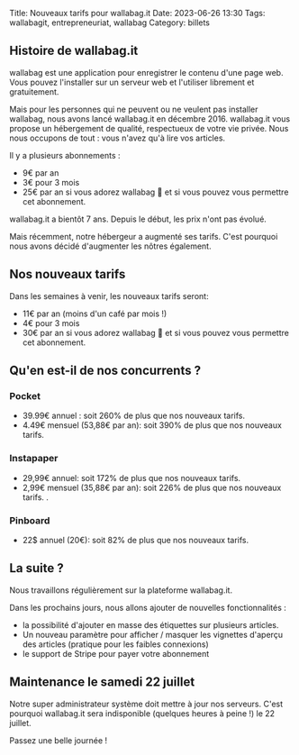 Title: Nouveaux tarifs pour wallabag.it
Date: 2023-06-26 13:30
Tags: wallabagit, entrepreneuriat, wallabag
Category: billets

## Histoire de wallabag.it

wallabag est une application pour enregistrer le contenu d'une page web. Vous pouvez l'installer sur un serveur web et l'utiliser librement et gratuitement. 

Mais pour les personnes qui ne peuvent ou ne veulent pas installer wallabag, nous avons lancé wallabag.it en décembre 2016. wallabag.it vous propose un hébergement de qualité, respectueux de votre vie privée. Nous nous occupons de tout : vous n'avez qu'à lire vos articles. 

Il y a plusieurs abonnements : 

* 9€ par an
* 3€ pour 3 mois
* 25€ par an si vous adorez wallabag 🦘 et si vous pouvez vous permettre cet abonnement. 

wallabag.it a bientôt 7 ans. Depuis le début, les prix n'ont pas évolué. 

Mais récemment, notre hébergeur a augmenté ses tarifs. C'est pourquoi nous avons décidé d'augmenter les nôtres également. 

## Nos nouveaux tarifs 

Dans les semaines à venir, les nouveaux tarifs seront: 

* 11€ par an (moins d'un café par mois !)
* 4€ pour 3 mois
* 30€ par an si vous adorez wallabag 🦘 et si vous pouvez vous permettre cet abonnement. 

## Qu'en est-il de nos concurrents ? 

### Pocket

* 39.99€ annuel : soit 260% de plus que nos nouveaux tarifs. 
* 4.49€ mensuel (53,88€ par an): soit 390% de plus que nos nouveaux tarifs. 

### Instapaper 
* 29,99€ annuel: soit 172% de plus que nos nouveaux tarifs. 
* 2,99€ mensuel (35,88€ par an): soit 226% de plus que nos nouveaux tarifs. . 

### Pinboard 
* 22$ annuel (20€): soit 82% de plus que nos nouveaux tarifs. 

## La suite ?

Nous travaillons régulièrement sur la plateforme wallabag.it.

Dans les prochains jours, nous allons ajouter de nouvelles fonctionnalités : 

* la possibilité d'ajouter en masse des étiquettes sur plusieurs articles. 
* Un nouveau paramètre pour afficher / masquer les vignettes d'aperçu des articles (pratique pour les faibles connexions)
* le support de Stripe pour payer votre abonnement 

## Maintenance le samedi 22 juillet 

Notre super administrateur système doit mettre à jour nos serveurs. 
C'est pourquoi wallabag.it sera indisponible (quelques heures à peine !) le 22 juillet. 

Passez une belle journée ! 
